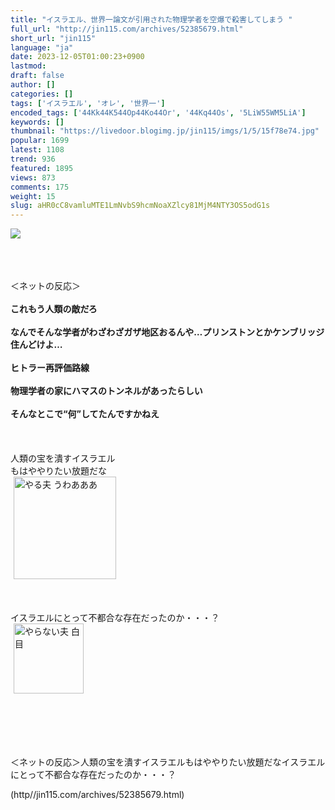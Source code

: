 ```yaml
---
title: "イスラエル、世界一論文が引用された物理学者を空爆で殺害してしまう "
full_url: "http://jin115.com/archives/52385679.html"
short_url: "jin115"
language: "ja"
date: 2023-12-05T01:00:23+0900
lastmod: 
draft: false
author: []
categories: []
tags: ['イスラエル', 'オレ', '世界一']
encoded_tags: ['44Kk44K544Op44Ko44Or', '44Kq44Os', '5LiW55WM5LiA']
keywords: []
thumbnail: "https://livedoor.blogimg.jp/jin115/imgs/1/5/15f78e74.jpg"
popular: 1699
latest: 1108
trend: 936
featured: 1895
views: 873
comments: 175
weight: 15
slug: aHR0cC8vamluMTE1LmNvbS9hcmNoaXZlcy81MjM4NTY3OS5odG1s
---
```


![](https://livedoor.blogimg.jp/jin115/imgs/1/5/15f78e74.jpg)

<div><a name='more'></a> <br> <br> <br> ＜ネットの反応＞<br> <br> <b>これもう人類の敵だろ</b><br> <br> <b>なんでそんな学者がわざわざガザ地区おるんや…プリンストンとかケンブリッジ住んどけよ…</b><br> <br> <b>ヒトラー再評価路線</b><br> <br> <b>物理学者の家にハマスのトンネルがあったらしい</b><br> <br> <b>そんなとこで“何”してたんですかねえ</b><br> <br> <br> <br> 人類の宝を潰すイスラエル<br> もはややりたい放題だな<br> <img src='https//livedoor.blogimg.jp/jin115/imgs/b/f/bf538c1a.gif' alt='やる夫 うわあああ' width='164' border='0' hspace='5' class='pict'><br> <br> <br> <br> イスラエルにとって不都合な存在だったのか・・・？<br> <img src='https//livedoor.blogimg.jp/jin115/imgs/6/8/6838f545.gif' alt='やらない夫 白目' width='112' border='0' hspace='5' class='pict'><br> <br> <br> <br> <br> <br> <p>＜ネットの反応＞人類の宝を潰すイスラエルもはややりたい放題だなイスラエルにとって不都合な存在だったのか・・・？</p></div>

(http//jin115.com/archives/52385679.html)
